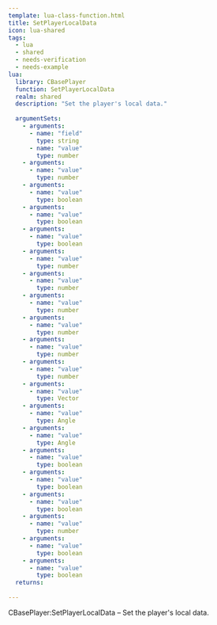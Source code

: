 ```yaml
---
template: lua-class-function.html
title: SetPlayerLocalData
icon: lua-shared
tags:
  - lua
  - shared
  - needs-verification
  - needs-example
lua:
  library: CBasePlayer
  function: SetPlayerLocalData
  realm: shared
  description: "Set the player's local data."
  
  argumentSets:
    - arguments:
      - name: "field"
        type: string
      - name: "value"
        type: number
    - arguments:
      - name: "value"
        type: number
    - arguments:
      - name: "value"
        type: boolean
    - arguments:
      - name: "value"
        type: boolean
    - arguments:
      - name: "value"
        type: boolean
    - arguments:
      - name: "value"
        type: number
    - arguments:
      - name: "value"
        type: number
    - arguments:
      - name: "value"
        type: number
    - arguments:
      - name: "value"
        type: number
    - arguments:
      - name: "value"
        type: number
    - arguments:
      - name: "value"
        type: number
    - arguments:
      - name: "value"
        type: Vector
    - arguments:
      - name: "value"
        type: Angle
    - arguments:
      - name: "value"
        type: Angle
    - arguments:
      - name: "value"
        type: boolean
    - arguments:
      - name: "value"
        type: boolean
    - arguments:
      - name: "value"
        type: boolean
    - arguments:
      - name: "value"
        type: number
    - arguments:
      - name: "value"
        type: boolean
    - arguments:
      - name: "value"
        type: boolean
  returns:
    
---
```


<div class="lua__search__keywords">
CBasePlayer:SetPlayerLocalData &#x2013; Set the player's local data.
</div>
